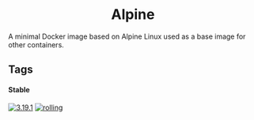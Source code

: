 <!---
NOTE: AUTO-GENERATED FILE
to edit this file, instead edit its template at: ./github/scripts/templates/container/README.md.j2
-->
<div align="center">

# Alpine

</div>

A minimal Docker image based on Alpine Linux used as a base image for other containers.

## Tags

#### Stable



[![3.19.1](https://img.shields.io/badge/3.19.1-blue?style=flat-square)](https://github.com/kflix-tv/containers/pkgs/container/alpine/186048568?tag=3.19.1)
 [![rolling](https://img.shields.io/badge/rolling-green?style=flat-square)](https://github.com/kflix-tv/containers/pkgs/container/alpine/186048568?tag=rolling)

